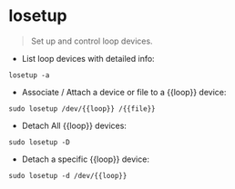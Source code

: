 # losetup

> Set up and control loop devices.

- List loop devices with detailed info:

`losetup -a`

- Associate / Attach a device or file to a {{loop}} device:

`sudo losetup /dev/{{loop}} /{{file}}`

- Detach All {{loop}} devices:

`sudo losetup -D`

- Detach a specific {{loop}} device:

`sudo losetup -d /dev/{{loop}}`

